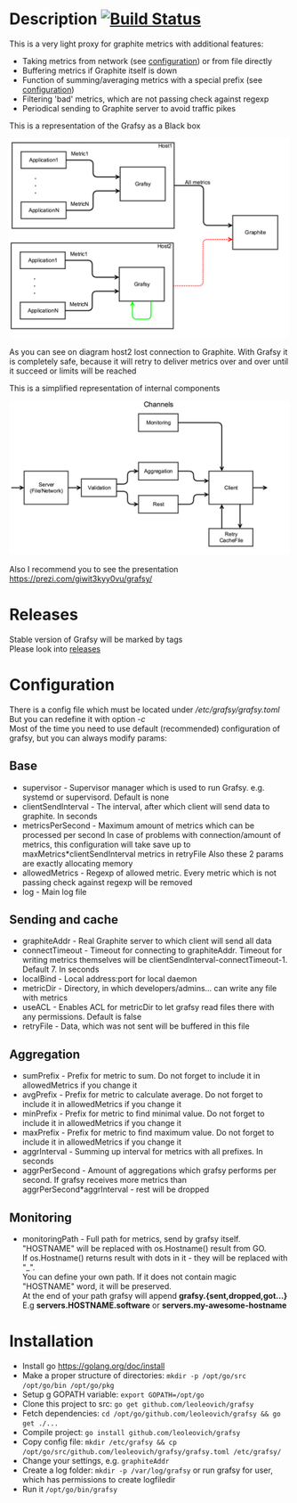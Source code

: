# Description [![Build Status](https://travis-ci.org/leoleovich/grafsy.svg?branch=master)](https://travis-ci.org/leoleovich/grafsy)

This is a very light proxy for graphite metrics with additional features:
- Taking metrics from network (see [configuration](https://github.com/leoleovich/grafsy#configuration)) or from file directly
- Buffering metrics if Graphite itself is down
- Function of summing/averaging metrics with a special prefix (see [configuration](https://github.com/leoleovich/grafsy#configuration))
- Filtering 'bad' metrics, which are not passing check against regexp
- Periodical sending to Graphite server to avoid traffic pikes

This is a representation of the Grafsy as a Black box

![](https://raw.githubusercontent.com/leoleovich/images/master/Grafsy.png)

As you can see on diagram host2 lost connection to Graphite. With Grafsy it is completely safe, because it will retry to deliver metrics over and over until it succeed or limits will be reached

This is a simplified representation of internal components

![](https://raw.githubusercontent.com/leoleovich/images/master/Grafsy%20Program%20schema.png)





Also I recommend you to see the presentation https://prezi.com/giwit3kyy0vu/grafsy/

# Releases

Stable version of Grafsy will be marked by tags  
Please look into [releases](https://github.com/leoleovich/grafsy/releases)  

# Configuration

There is a config file which must be located under */etc/grafsy/grafsy.toml*  
But you can redefine it with option *-c*  
Most of the time you need to use default (recommended) configuration of grafsy, but you can always modify params:

## Base

- supervisor - Supervisor manager which is used to run Grafsy. e.g. systemd or supervisord. Default is none
- clientSendInterval - The interval, after which client will send data to graphite. In seconds
- metricsPerSecond - Maximum amount of metrics which can be processed per second
    In case of problems with connection/amount of metrics, this configuration will take save up to maxMetrics\*clientSendInterval metrics in retryFile
    Also these 2 params are exactly allocating memory
- allowedMetrics - Regexp of allowed metric. Every metric which is not passing check against regexp will be removed
- log - Main log file

## Sending and cache

- graphiteAddr - Real Graphite server to which client will send all data
- connectTimeout - Timeout for connecting to graphiteAddr. Timeout for writing metrics themselves will be clientSendInterval-connectTimeout-1. Default 7. In seconds
- localBind - Local address:port for local daemon
- metricDir - Directory, in which developers/admins... can write any file with metrics
- useACL - Enables ACL for metricDir to let grafsy read files there with any permissions. Default is false
- retryFile - Data, which was not sent will be buffered in this file

## Aggregation

- sumPrefix - Prefix for metric to sum. Do not forget to include it in allowedMetrics if you change it
- avgPrefix - Prefix for metric to calculate average. Do not forget to include it in allowedMetrics if you change it
- minPrefix - Prefix for metric to find minimal value. Do not forget to include it in allowedMetrics if you change it
- maxPrefix - Prefix for metric to find maximum value. Do not forget to include it in allowedMetrics if you change it
- aggrInterval - Summing up interval for metrics with all prefixes. In seconds
- aggrPerSecond - Amount of aggregations which grafsy performs per second. If grafsy receives more metrics than aggrPerSecond*aggrInterval - rest will be dropped

## Monitoring

- monitoringPath - Full path for metrics, send by grafsy itself. "HOSTNAME" will be replaced with os.Hostname() result from GO.  
If os.Hostname() returns result with dots in it - they will be replaced with "_".  
You can define your own path. If it does not contain magic "HOSTNAME" word, it will be preserved.  
At the end of your path grafsy will append **grafsy.{sent,dropped,got...}**
E.g **servers.HOSTNAME.software** or **servers.my-awesome-hostname**

# Installation

- Install go https://golang.org/doc/install
- Make a proper structure of directories: ```mkdir -p /opt/go/src /opt/go/bin /opt/go/pkg```
- Setup g GOPATH variable: ```export GOPATH=/opt/go```
- Clone this project to src: ```go get github.com/leoleovich/grafsy```
- Fetch dependencies: ```cd /opt/go/github.com/leoleovich/grafsy && go get ./...```
- Compile project: ```go install github.com/leoleovich/grafsy```
- Copy config file: ```mkdir /etc/grafsy && cp /opt/go/src/github.com/leoleovich/grafsy/grafsy.toml /etc/grafsy/```
- Change your settings, e.g. ```graphiteAddr```
- Create a log folder: ```mkdir -p /var/log/grafsy``` or run grafsy for user, which has permissions to create logfiledir
- Run it ```/opt/go/bin/grafsy```
